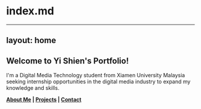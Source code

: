 # index.md

---
layout: home
---

## Welcome to Yi Shien's Portfolio!

I'm a Digital Media Technology student from Xiamen University Malaysia seeking internship opportunities in the digital media industry to expand my knowledge and skills.

**[About Me](/about) | [Projects](/projects) | [Contact](/contact)**

